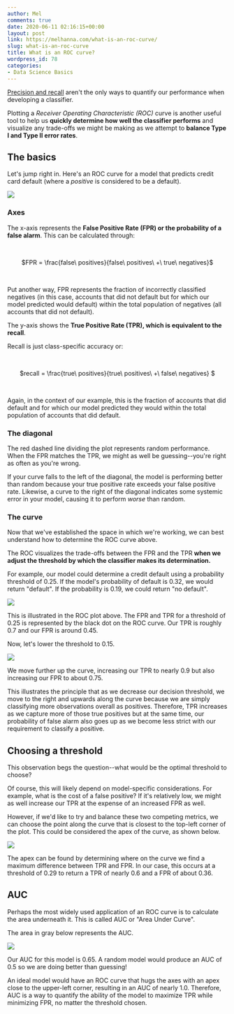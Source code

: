 ```yaml
---
author: Mel
comments: true
date: 2020-06-11 02:16:15+00:00
layout: post
link: https://melhanna.com/what-is-an-roc-curve/
slug: what-is-an-roc-curve
title: What is an ROC curve?
wordpress_id: 78
categories:
- Data Science Basics
---
```





[Precision and recall](https://mdhanna.github.com/mels_repo/precision-vs-recall/) aren't the only ways to quantify our performance when developing a classifier.  


Plotting a _Receiver Operating Characteristic (ROC)_ curve is another useful tool to help us **quickly determine how well the classifier performs** and visualize any trade-offs we might be making as we attempt to **balance Type I and Type II error rates**.


## The basics


Let's jump right in.  Here's an ROC curve for a model that predicts credit card default (where a _positive_ is considered to be a default).

![]({{site.baseurl}}/images/roc_curve/complete.png)


### Axes


The x-axis represents the **False Positive Rate (FPR) or the probability of a false alarm**.  This can be calculated through:

<br>
<p style="text-align: center;">$FPR = \frac{false\ positives}{false\ positives\ +\ true\ negatives}$</p>
<br>

Put another way, FPR represents the fraction of incorrectly classified negatives (in this case, accounts that did not default but for which our model predicted would default) within the total population of negatives (all accounts that did not default).

The y-axis shows the **True Positive Rate (TPR), which is equivalent to the recall**.

Recall is just class-specific accuracy or:

<br>
<p style="text-align: center;">$recall = \frac{true\ positives}{true\ positives\ +\  false\ negatives} $</p>
<br>

Again, in the context of our example, this is the fraction of accounts that did default and for which our model predicted they would within the total population of accounts that did default.


### The diagonal

The red dashed line dividing the plot represents random performance.  When the FPR matches the TPR, we might as well be guessing--you're right as often as you're wrong.

If your curve falls to the left of the diagonal, the model is performing better than random because your true positive rate exceeds your false positive rate.  Likewise, a curve to the right of the diagonal indicates some systemic error in your model, causing it to perform _worse_ than random.


### The curve

Now that we've established the space in which we're working, we can best understand how to determine the ROC curve above.  

The ROC visualizes the trade-offs between the FPR and the TPR **when we adjust the threshold by which the classifier makes its determination.**

For example, our model could determine a credit default using a probability threshold of 0.25.  If the model's probability of default is 0.32, we would return "default".  If the probability is 0.19, we could return "no default".

![]({{site.baseurl}}/images/roc_curve/threshold_025.png)

This is illustrated in the ROC plot above.  The FPR and TPR for a threshold of 0.25 is represented by the black dot on the ROC curve.  Our TPR is roughly 0.7 and our FPR is around 0.45.

Now, let's lower the threshold to 0.15.

![]({{site.baseurl}}/images/roc_curve/threshold_015.png)

We move further up the curve, increasing our TPR to nearly 0.9 but also increasing our FPR to about 0.75.

This illustrates the principle that as we decrease our decision threshold, we move to the right and upwards along the curve because we are simply classifying more observations overall as positives.  Therefore, TPR increases as we capture more of those true positives but at the same time, our probability of false alarm also goes up as we become less strict with our requirement to classify a positive.


## Choosing a threshold

This observation begs the question--what would be the optimal threshold to choose?

Of course, this will likely depend on model-specific considerations.  For example, what is the cost of a false positive?  If it's relatively low, we might as well increase our TPR at the expense of an increased FPR as well.

However, if we'd like to try and balance these two competing metrics, we can choose the point along the curve that is closest to the top-left corner of the plot.  This could be considered the apex of the curve, as shown below.

![]({{site.baseurl}}/images/roc_curve/download-10.png)

The apex can be found by determining where on the curve we find a maximum difference between TPR and FPR.  In our case, this occurs at a threshold of 0.29 to return a TPR of nearly 0.6 and a FPR of about 0.36.


## AUC

Perhaps the most widely used application of an ROC curve is to calculate the area underneath it.  This is called AUC or "Area Under Curve".


The area in gray below represents the AUC.

![]({{site.baseurl}}/images/roc_curve/download-12.png)

Our AUC for this model is 0.65.  A random model would produce an AUC of 0.5 so we are doing better than guessing!

An ideal model would have an ROC curve that hugs the axes with an apex close to the upper-left corner, resulting in an AUC of nearly 1.0.  Therefore, AUC is a way to quantify the ability of the model to maximize TPR while minimizing FPR, no matter the threshold chosen.


